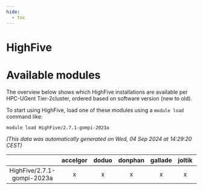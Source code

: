 ```yaml
---
hide:
  - toc
---
```


HighFive
========

# Available modules


The overview below shows which HighFive installations are available per HPC-UGent Tier-2cluster, ordered based on software version (new to old).

To start using HighFive, load one of these modules using a `module load` command like:

```shell
module load HighFive/2.7.1-gompi-2023a
```

*(This data was automatically generated on Wed, 04 Sep 2024 at 14:29:20 CEST)*  

| |accelgor|doduo|donphan|gallade|joltik|shinx|skitty|
| :---: | :---: | :---: | :---: | :---: | :---: | :---: | :---: |
|HighFive/2.7.1-gompi-2023a|x|x|x|x|x|x|x|
